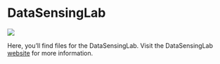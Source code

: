 DataSensingLab
==============

![](http://static.squarespace.com/static/513d5315e4b0fe58c65b333e/t/51806933e4b0b0f0caf50edc/1383344104316/?format=1500w)

Here, you’ll find files for the DataSensingLab.  Visit the DataSensingLab [website](http://datasensinglab.com/) for more information.  
